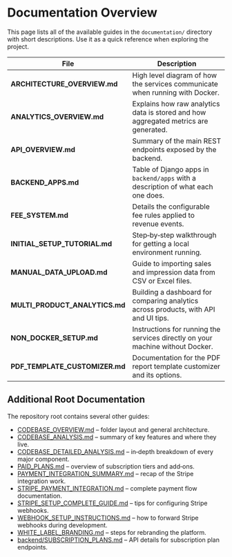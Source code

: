 # Documentation Overview

This page lists all of the available guides in the `documentation/` directory with short descriptions. Use it as a quick reference when exploring the project.

| File | Description |
| ---- | ----------- |
| **ARCHITECTURE_OVERVIEW.md** | High level diagram of how the services communicate when running with Docker. |
| **ANALYTICS_OVERVIEW.md** | Explains how raw analytics data is stored and how aggregated metrics are generated. |
| **API_OVERVIEW.md** | Summary of the main REST endpoints exposed by the backend. |
| **BACKEND_APPS.md** | Table of Django apps in `backend/apps` with a description of what each one does. |
| **FEE_SYSTEM.md** | Details the configurable fee rules applied to revenue events. |
| **INITIAL_SETUP_TUTORIAL.md** | Step‑by‑step walkthrough for getting a local environment running. |
| **MANUAL_DATA_UPLOAD.md** | Guide to importing sales and impression data from CSV or Excel files. |
| **MULTI_PRODUCT_ANALYTICS.md** | Building a dashboard for comparing analytics across products, with API and UI tips. |
| **NON_DOCKER_SETUP.md** | Instructions for running the services directly on your machine without Docker. |
| **PDF_TEMPLATE_CUSTOMIZER.md** | Documentation for the PDF report template customizer and its options. |

## Additional Root Documentation

The repository root contains several other guides:

- [CODEBASE_OVERVIEW.md](../CODEBASE_OVERVIEW.md) – folder layout and general architecture.
- [CODEBASE_ANALYSIS.md](../CODEBASE_ANALYSIS.md) – summary of key features and where they live.
- [CODEBASE_DETAILED_ANALYSIS.md](../CODEBASE_DETAILED_ANALYSIS.md) – in‑depth breakdown of every major component.
- [PAID_PLANS.md](../PAID_PLANS.md) – overview of subscription tiers and add‑ons.
- [PAYMENT_INTEGRATION_SUMMARY.md](../PAYMENT_INTEGRATION_SUMMARY.md) – recap of the Stripe integration work.
- [STRIPE_PAYMENT_INTEGRATION.md](../STRIPE_PAYMENT_INTEGRATION.md) – complete payment flow documentation.
- [STRIPE_SETUP_COMPLETE_GUIDE.md](../STRIPE_SETUP_COMPLETE_GUIDE.md) – tips for configuring Stripe webhooks.
- [WEBHOOK_SETUP_INSTRUCTIONS.md](../WEBHOOK_SETUP_INSTRUCTIONS.md) – how to forward Stripe webhooks during development.
- [WHITE_LABEL_BRANDING.md](../WHITE_LABEL_BRANDING.md) – steps for rebranding the platform.
- [backend/SUBSCRIPTION_PLANS.md](../backend/SUBSCRIPTION_PLANS.md) – API details for subscription plan endpoints.

